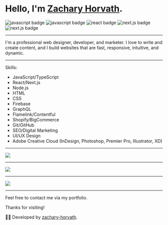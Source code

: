 
# Hello, I'm [Zachary Horvath](https://www.zacharyhorvath.io).

<span>
  <img src="https://img.shields.io/badge/-JavaScript-f7df1e?logo=javascript&logoColor=black&style=for-the-badge" alt="javascript badge" />
  <img src="https://img.shields.io/badge/-TypeScript-007acc?logo=typescript&logoColor=white&style=for-the-badge" alt="javascript badge" />
  <img src="https://img.shields.io/badge/-React-61DAFB?logo=react&logoColor=black&style=for-the-badge" alt="react badge" />
  <img src="https://img.shields.io/badge/-Next.js-666666?logo=nextdotjs&logoColor=white&style=for-the-badge" alt="next.js badge" />
  <img src="https://img.shields.io/badge/-CSS-1572B6?logo=css3&logoColor=white&style=for-the-badge" alt="next.js badge" />
</span>

----

I'm a professional web designer, developer, and marketer. I love to write and create content, and I build websites that are fast, responsive, intuitive, and dynamic.

-----

Skills:

- JavaScript/TypeScript
- React/Next.js
- Node.js
- HTML
- CSS
- Firebase
- GraphQL
- Flamelink/Contentful
- Shopify/BigCommerce
- Git/GitHub
- SEO/Digital Marketing
- UI/UX Design
- Adobe Creative Cloud (InDesign, Photoshop, Premier Pro, Illustrator, XD)

-----
<a href="https://github.com/zachary-horvath">
  <img src="https://komarev.com/ghpvc/?username=zachary-horvath&style=flat-square" />
</a>


***

<a href="https://github.com/zachary-horvath">
  <img src="https://github-readme-stats.vercel.app/api?username=zachary-horvath&show_icons=true&hide_border=true" />
</a>

---

<a href="https://github.com/zachary-horvath">
  <img src="https://github-readme-stats.vercel.app/api/top-langs/?username=zachary-horvath&layout=compact" />
</a>

-----

Feel free to contact me via my portfolio.

Thanks for visiting!

👨‍💻 Developed by [zachary-horvath](https://github.com/zachary-horvath).
